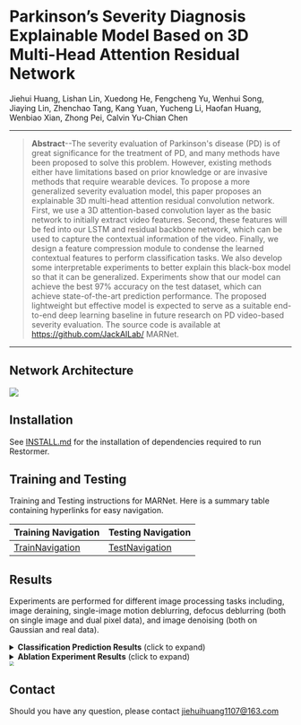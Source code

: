 # Parkinson’s Severity Diagnosis Explainable Model Based on 3D Multi-Head Attention Residual Network

Jiehui Huang, Lishan Lin, Xuedong He, Fengcheng Yu, Wenhui Song, Jiaying Lin, Zhenchao Tang, Kang Yuan, Yucheng Li, Haofan Huang, Wenbiao Xian, Zhong Pei, Calvin Yu-Chian Chen

<hr />

> **Abstract**--The severity evaluation of Parkinson's disease (PD) is of great significance for the treatment of PD, and many methods have been proposed to solve this problem. However, existing methods either have limitations based on prior knowledge or are invasive methods that require wearable devices. To propose a more generalized severity evaluation model, this paper proposes an explainable 3D multi-head attention residual convolution network. First, we use a 3D attention-based convolution layer as the basic network to initially extract video features. Second, these features will be fed into our LSTM and residual backbone network, which can be used to capture the contextual information of the video. Finally, we design a feature compression module to condense the learned contextual features to perform classification tasks. We also develop some interpretable experiments to better explain this black-box model so that it can be generalized. Experiments show that our model can achieve the best 97% accuracy on the test dataset, which can achieve state-of-the-art prediction performance. The proposed lightweight but effective model is expected to serve as a suitable end-to-end deep learning baseline in future research on PD video-based severity evaluation. The source code is available at https://github.com/JackAILab/ MARNet.

***

## Network Architecture

![](figures/img.png) 

## Installation

See [INSTALL.md](INSTALL.md) for the installation of dependencies required to run Restormer.

## Training and Testing

Training and Testing instructions for MARNet. Here is a summary table containing hyperlinks for easy navigation.

| Training Navigation                   | Testing Navigation                  |
| ------------------------------------- | ----------------------------------- |
| [TrainNavigation](TrainNavigation.md) | [TestNavigation](TestNavigation.md) |


## Results

Experiments are performed for different image processing tasks including, image deraining, single-image motion deblurring, defocus deblurring (both on single image and dual pixel data), and image denoising (both on Gaussian and real data). 

<details>
<summary><strong>Classification Prediction Results</strong> (click to expand) </summary>


 <center><img src="/Users/demac/Desktop/PDVedio论文最终润色/GitHub/MARNet/img1.png" style="zoom: 33%;" />
</details>


<details>
<summary><strong>Ablation Experiment Results</strong> (click to expand) </summary></details>


<img src="/Users/demac/Desktop/PDVedio论文最终润色/GitHub/MARNet/img2.png" style="zoom: 50%;" />


## Contact

Should you have any question, please contact jiehuihuang1107@163.com
